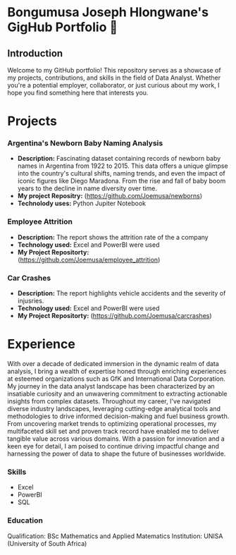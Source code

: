 # Bongumusa Joseph Hlongwane's GigHub Portfolio 👋
## Introduction
Welcome to my GitHub portfolio! This repository serves as a showcase of my projects, contributions, and skills in the field of Data Analyst. Whether you're a potential employer, collaborator, or just curious about my work, I hope you find something here that interests you.

# Projects
### Argentina's Newborn Baby Naming Analysis
- **Description:** Fascinating dataset containing records of newborn baby names in Argentina from 1922 to 2015. This data offers a unique glimpse into the country's cultural shifts, naming trends, and even the impact of iconic figures like Diego Maradona.
                   From the rise and fall of baby boom years to the decline in name diversity over time. 
- **My project Repositry:** (https://github.com/Joemusa/newborns)
- **Technolody uses:** Python Jupiter Notebook
### Employee Attrition
- **Description:** The report shows the attrition rate of the a company
- **Technology used:** Excel and PowerBI were used
- **My Project Repositorty:** (https://github.com/Joemusa/employee_attrition)
  
### Car Crashes
- **Description:** The report highlights vehicle accidents and the severity of injusries.
- **Technology used:** Excel and PowerBI were used
- **My Project Repositorty:** (https://github.com/Joemusa/carcrashes)
  
# Experience
With over a decade of dedicated immersion in the dynamic realm of data analysis, I bring a wealth of expertise honed through enriching experiences at esteemed organizations such as GfK and International Data Corporation. My journey in the data analyst landscape has been characterized by an insatiable curiosity and an unwavering commitment to extracting actionable insights from complex datasets. Throughout my career, I've navigated diverse industry landscapes, leveraging cutting-edge analytical tools and methodologies to drive informed decision-making and fuel business growth. From uncovering market trends to optimizing operational processes, my multifaceted skill set and proven track record have enabled me to deliver tangible value across various domains. With a passion for innovation and a keen eye for detail, I am poised to continue driving impactful change and harnessing the power of data to shape the future of businesses worldwide.

### Skills
* Excel
* PowerBI
* SQL
### Education
Qualification: BSc Mathematics and Applied Matematics
Institution: UNISA (University of South Africa)




